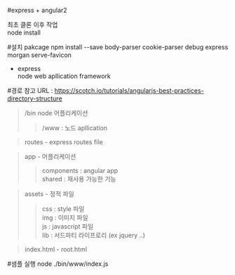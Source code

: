 #express + angular2 

최초 클론 이후 작업<br>
node install<br>

#설치 pakcage
npm install --save body-parser cookie-parser debug express morgan serve-favicon
* express <br>
   node web apllication framework<br>
   
#경로
참고 URL : https://scotch.io/tutorials/angularjs-best-practices-directory-structure

>/bin node 어플리케이션<br>
>>/www : 노드 apllication<br>


>routes - express routes file<br>

>app - 어플리케이션<br>
>>components : angular app<br>
>>shared : 재사용 가능한 기능<br>
  
>assets - 정적 파일</b><br>
>>css : style 파일 <br>
>>img : 이미지 파일<br>
>>js  : javascript 파일<br>
>>lib :  서드파티 라이프로리 (ex jquery ..)<br>

>index.html - root.html

#샘플 실행
node ./bin/www/index.js

    
    

